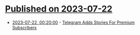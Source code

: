 # [Published on 2023-07-22](index.md)

* [2023-07-22, 00:20:00](https://tech.slashdot.org/story/23/07/21/2135204/telegram-adds-stories-for-premium-subscribers?utm_source=rss1.0mainlinkanon&utm_medium=feed) - [Telegram Adds Stories For Premium Subscribers](https://tech.slashdot.org/story/23/07/21/2135204/telegram-adds-stories-for-premium-subscribers?utm_source=rss1.0mainlinkanon&utm_medium=feed)
